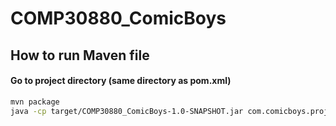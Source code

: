 # COMP30880_ComicBoys


## How to run Maven file
#### Go to project directory (same directory as pom.xml)
```bash
mvn package
java -cp target/COMP30880_ComicBoys-1.0-SNAPSHOT.jar com.comicboys.project.Main
```